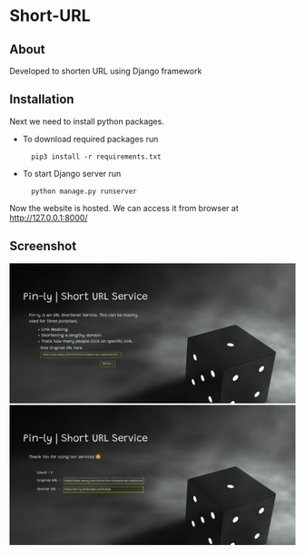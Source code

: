 # Short-URL
## About
Developed to shorten URL using Django framework

## Installation
 Next we need to install python packages.

* To download required packages run

		pip3 install -r requirements.txt

* To start Django server run

		python manage.py runserver 
 
 Now the website is hosted. We can access it from browser at http://127.0.0.1:8000/

## Screenshot
![Screenshot](https://github.com/karthik-hash/Short-URL/blob/main/Home.png?raw=true)
![Screenshot](https://github.com/karthik-hash/Short-URL/blob/main/Shorten.png?raw=true)
